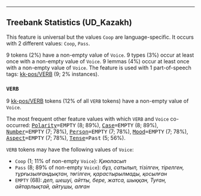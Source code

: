 

--------------------------------------------------------------------------------

## Treebank Statistics (UD_Kazakh)

This feature is universal but the values `Coop` are language-specific.
It occurs with 2 different values: `Coop`, `Pass`.

9 tokens (2%) have a non-empty value of `Voice`.
9 types (3%) occur at least once with a non-empty value of `Voice`.
9 lemmas (4%) occur at least once with a non-empty value of `Voice`.
The feature is used with 1 part-of-speech tags: [kk-pos/VERB]() (9; 2% instances).

### `VERB`

9 [kk-pos/VERB]() tokens (12% of all `VERB` tokens) have a non-empty value of `Voice`.

The most frequent other feature values with which `VERB` and `Voice` co-occurred: <tt><a href="Polarity.html">Polarity</a>=EMPTY</tt> (8; 89%), <tt><a href="Case.html">Case</a>=EMPTY</tt> (8; 89%), <tt><a href="Number.html">Number</a>=EMPTY</tt> (7; 78%), <tt><a href="Person.html">Person</a>=EMPTY</tt> (7; 78%), <tt><a href="Mood.html">Mood</a>=EMPTY</tt> (7; 78%), <tt><a href="Aspect.html">Aspect</a>=EMPTY</tt> (7; 78%), <tt><a href="Tense.html">Tense</a>=Past</tt> (5; 56%).

`VERB` tokens may have the following values of `Voice`:

* `Coop` (1; 11% of non-empty `Voice`): <em>Қиюласып</em>
* `Pass` (8; 89% of non-empty `Voice`): <em>бұз, сатылып, тізілген, тірелген, тұрғызылғандықтан, төгілген, қарастырылмады, қосылған</em>
* `EMPTY` (68): <em>деп, шешуі, айтты, бере, жатса, шыққан, Туған, айтарлықтай, айтушы, алған</em>

